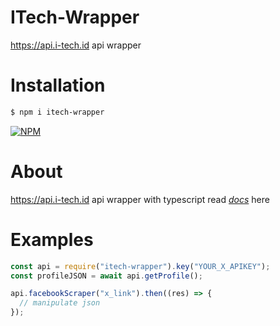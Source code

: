 # ITech-Wrapper

https://api.i-tech.id api wrapper

# Installation

```sh
$ npm i itech-wrapper
```

[![NPM](https://nodei.co/npm/itech-wrapper.png)](https://nodei.co/npm/itech-wrapper/)

# About

https://api.i-tech.id api wrapper with typescript
read _[docs](https://itzngga.github.io/itech-wrapper)_ here

# Examples

```js
const api = require("itech-wrapper").key("YOUR_X_APIKEY");
const profileJSON = await api.getProfile();

api.facebookScraper("x_link").then((res) => {
  // manipulate json
});
```
